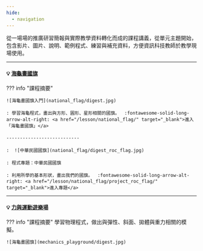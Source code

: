 ```yaml
---
hide:
  - navigation
---
```



從一場場的推廣研習簡報與實際教學資料轉化而成的課程講義，從單元主題開始，包含影片、圖片、說明、範例程式、練習與補充資料，方便資訊科技教師於教學現場使用。


----------------------------

#### 💡 <a href="/lesson/national_flag/" target="_blank">海龜畫國旗</a>

??? info  "課程摘要"
    
    ![海龜畫國旗入門](national_flag/digest.jpg)

    : 學習海龜程式，畫出與方形、圓形、星形相關的國旗。　 :fontawesome-solid-long-arrow-alt-right: <a href="/lesson/national_flag/" target="_blank">進入「海龜畫國旗」</a>

    ---------------------------

    :  ![中華民國國旗](national_flag/digest_roc_flag.jpg)

    : 程式專題：中華民國國旗

    : 利用所學的基本形狀，畫出我們的國旗。　 :fontawesome-solid-long-arrow-alt-right: <a href="/lesson/national_flag/project_roc_flag/" target="_blank">進入專題</a>

  

----------------------------

#### 💡 [力與運動遊樂場](mechanics_playground/index.md)

??? info  "課程摘要"
    學習物理程式，做出與彈性、斜面、拋體與重力相關的模擬。

    ![海龜畫國旗](mechanics_playground/digest.jpg)







